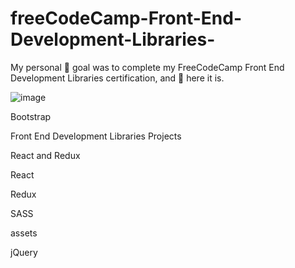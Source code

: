 # freeCodeCamp-Front-End-Development-Libraries-
My personal 🚩 goal was to complete my FreeCodeCamp Front End Development Libraries certification, and 🎉 here it is.

![image](https://user-images.githubusercontent.com/61451186/231018719-2b2d2c75-e378-48a2-b171-20a83e98e03e.png)

Bootstrap

Front End Development Libraries Projects

React and Redux

React

Redux

SASS

assets

jQuery

